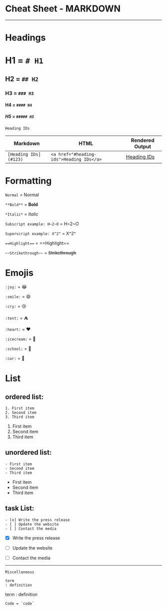 # Cheat Sheet - MARKDOWN
---

# Headings

# H1 = `# H1`
## H2 = `## H2`
### H3 = `### H3`
#### H4 = `#### H4`
##### H5 = `##### H5`

```
Heading IDs
```
Markdown|HTML|Rendered Output
---|---|---
`[Heading IDs](#123)`|`<a href="#heading-ids">Heading IDs</a>`|[Heading IDs](#123)


# Formatting

`Normal`  = Normal

 `**Bold**`  = **Bold**

`*Italic*` = *Italic*

`Subscript example: H~2~O` = H~2~O

`Superscript example: X^2^` = X^2^

`==Highlight==` = ==Highlight==

`~~Strikethrough~~` = ~~Strikethrough~~

# Emojis

`:joy:` = :joy:

`:smile:` = :smile:

`:cry:` = :cry:

`:tent:` = :tent:

`:heart:` = :heart:

`:icecream:` = :icecream:

`:school:` = :school:

`:car:` = :car:

# List

## ordered list:
```
1. First item
2. Second item
3. Third item
```
1. First item
2. Second item
3. Third item


## unordered list:
```
- First item
- Second item
- Third item
```
- First item
- Second item
- Third item

## task List:
```
- [x] Write the press release
- [ ] Update the website
- [ ] Contact the media
```
- [x] Write the press release
- [ ] Update the website
- [ ] Contact the media



 ---


`Miscellaneous`

``` 
term
: definition
```
term
: definition

```
Code = `code`
````

